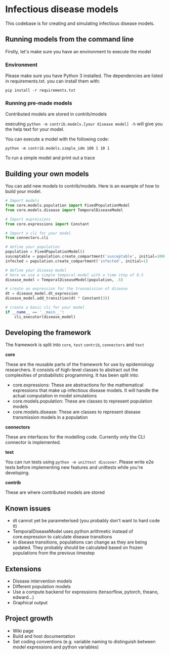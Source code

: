 # Infectious disease models

This codebase is for creating and simulating infectious disease models.

## Running models from the command line

Firstly, let's make sure you have an environment to execute the model

### Environment

Please make sure you have Python 3 installed. The dependencies are listed in
requirements.txt. you can install them with:

`pip install -r requirements.txt`

### Running pre-made models

Contributed models are stored in contrib/models

executing `python -m contrib.models.[your disease model] -h` will give you the
help text for your model.

You can execute a model with the following code:

```
python -m contrib.models.simple_idm 100 1 10 1
```

To run a simple model and print out a trace

## Building your own models

You can add new models to contrib/models. Here is an example of how to build
your model.

```python
# Import models
from core.models.population import FixedPopulationModel
from core.models.disease import TemporalDiseaseModel

# Import expressions
from core.expressions import Constant

# Import a cli for your model
from connectors.cli

# define your population
population = FixedPopulationModel()
susceptable = population.create_compartment('susceptable', initial=1000)
infected = population.create_compartment('infected', initial=1)

# define your disease model
# here we use a simple temporal model with a time step of 0.5
disease_model = TemporalDiseaseModel(population, .5)

# create an expression for the transmission of disease
dt = disease_model.dt_expression
disease_model.add_transition(dt * Constant(3))

# create a basic cli for your model
if __name__ == '__main__':
    cli_executor(disease_model)
```

## Developing the framework

The framework is split into `core`, `test` `contrib`, `connectors` and `test`

**core**

These are the reusable parts of the framework for use by epidemiology
researchers. It consists of high-level classes to abstract out the complexities
of probabilistic programming. It has been split into:

 * core.expressions: These are abstractions for the mathematical expressions
that make up infectious disease models. It will handle the actual computation
in model simulations
 * core.models.population: These are classes to represent population models
 * core.models.disease: These are classes to represent disease transmission
models in a population

**connectors**

These are interfaces for the modelling code. Currently only the CLI connector
is implemented.

**test**

You can run tests using `python -m unittest discover`. Please write e2e tests 
before implementing new features and unittests while you're developing.

**contrib**

These are where contributed models are stored

## Known issues

 * dt cannot yet be parameterised (you probably don't want to hard code it)
 * TemporalDiseaseModel uses python arithmetic instead of core.expression to calculate disease transitions
 * In disease transitions, populations can change as they are being updated. They probably should be calculated based on frozen populations from the previous timestep

## Extensions

 * Disease intervention models
 * Different population models
 * Use a compute backend for expressions (tensorflow, pytorch, theano, edward...)
 * Graphical output

## Project growth

 * Wiki page
 * Build and host documentation
 * Set coding conventions (e.g. variable naming to distinguish between model expressions and python variables)
